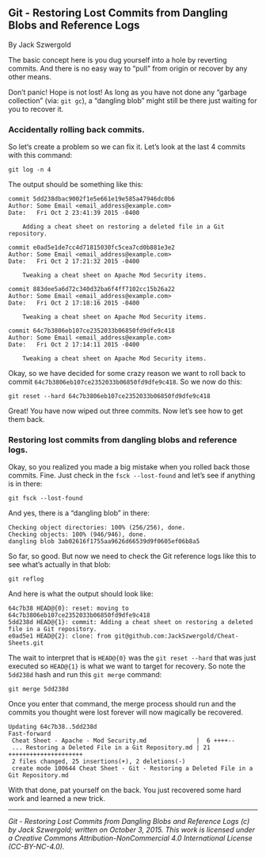## Git - Restoring Lost Commits from Dangling Blobs and Reference Logs

By Jack Szwergold

The basic concept here is you dug yourself into a hole by reverting commits. And there is no easy way to “pull” from origin or recover by any other means.

Don’t panic! Hope is not lost! As long as you have not done any “garbage collection” (via: `git gc`), a “dangling blob” might still be there just waiting for you to recover it.

### Accidentally rolling back commits.

So let‘s create a problem so we can fix it. Let’s look at the last 4 commits with this command:

    git log -n 4

The output should be something like this:

	commit 5dd238dbac9002f1e5e661e19e585a47946dc0b6
	Author: Some Email <email_address@example.com>
	Date:   Fri Oct 2 23:41:39 2015 -0400
	
	    Adding a cheat sheet on restoring a deleted file in a Git repository.
	
	commit e0ad5e1de7cc4d71815030fc5cea7cd0b881e3e2
	Author: Some Email <email_address@example.com>
	Date:   Fri Oct 2 17:21:32 2015 -0400
	
	    Tweaking a cheat sheet on Apache Mod Security items.
	
	commit 883dee5a6d72c340d32ba6f4ff7102cc15b26a22
	Author: Some Email <email_address@example.com>
	Date:   Fri Oct 2 17:18:16 2015 -0400
	
	    Tweaking a cheat sheet on Apache Mod Security items.
	
	commit 64c7b3806eb107ce2352033b06850fd9dfe9c418
	Author: Some Email <email_address@example.com>
	Date:   Fri Oct 2 17:14:11 2015 -0400
	
	    Tweaking a cheat sheet on Apache Mod Security items.

Okay, so we have decided for some crazy reason we want to roll back to commit `64c7b3806eb107ce2352033b06850fd9dfe9c418`. So we now do this:

    git reset --hard 64c7b3806eb107ce2352033b06850fd9dfe9c418

Great! You have now wiped out three commits. Now let’s see how to get them back.

### Restoring lost commits from dangling blobs and reference logs.

Okay, so you realized you made a big mistake when you rolled back those commits. Fine. Just check in the `fsck --lost-found` and let’s see if anything is in there:

	git fsck --lost-found

And yes, there is a “dangling blob” in there:

	Checking object directories: 100% (256/256), done.
	Checking objects: 100% (946/946), done.
	dangling blob 3ab02616f1755aa9626d66539d9f0605ef06b8a5

So far, so good. But now we need to check the Git reference logs like this to see what’s actually in that blob:

	git reflog

And here is what the output should look like:

	64c7b38 HEAD@{0}: reset: moving to 64c7b3806eb107ce2352033b06850fd9dfe9c418
	5dd238d HEAD@{1}: commit: Adding a cheat sheet on restoring a deleted file in a Git repository.
	e0ad5e1 HEAD@{2}: clone: from git@github.com:JackSzwergold/Cheat-Sheets.git

The wait to interpret that is `HEAD@{0}` was the `git reset --hard` that was just executed so `HEAD@{1}` is what we want to target for recovery. So note the `5dd238d` hash and run this `git merge` command:

	git merge 5dd238d

Once you enter that command, the merge process should run and the commits you thought were lost forever will now magically be recovered.

	Updating 64c7b38..5dd238d
	Fast-forward
	 Cheat Sheet - Apache - Mod Security.md              |  6 ++++--
	 ... Restoring a Deleted File in a Git Repository.md | 21 +++++++++++++++++++++
	 2 files changed, 25 insertions(+), 2 deletions(-)
	 create mode 100644 Cheat Sheet - Git - Restoring a Deleted File in a Git Repository.md

With that done, pat yourself on the back. You just recovered some hard work and learned a new trick.

***

*Git - Restoring Lost Commits from Dangling Blobs and Reference Logs (c) by Jack Szwergold; written on October 3, 2015. This work is licensed under a Creative Commons Attribution-NonCommercial 4.0 International License (CC-BY-NC-4.0).*
